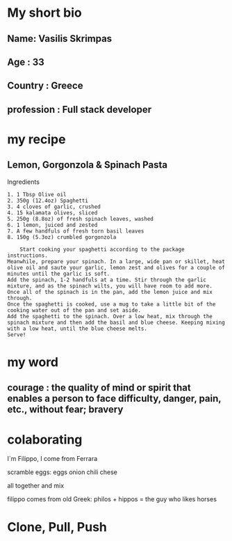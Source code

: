 
# My short bio
  ## Name: Vasilis Skrimpas
  ## Age : 33
  ## Country : Greece
  ## profession : Full stack developer

# my recipe

  ## Lemon, Gorgonzola & Spinach Pasta
  Ingredients

    1. 1 Tbsp Olive oil
    2. 350g (12.4oz) Spaghetti
    3. 4 cloves of garlic, crushed
    4. 15 kalamata olives, sliced
    5. 250g (8.8oz) of fresh spinach leaves, washed
    6. 1 lemon, juiced and zested
    7. A few handfuls of fresh torn basil leaves
    8. 150g (5.3oz) crumbled gorgonzola

        Start cooking your spaghetti according to the package instructions.
    Meanwhile, prepare your spinach. In a large, wide pan or skillet, heat olive oil and saute your garlic, lemon zest and olives for a couple of minutes until the garlic is soft.
    Add the spinach, 1-2 handfuls at a time. Stir through the garlic mixture, and as the spinach wilts, you will have room to add more. Once all of the spinach is in the pan, add the lemon juice and mix through.
    Once the spaghetti is cooked, use a mug to take a little bit of the cooking water out of the pan and set aside.
    Add the spaghetti to the spinach. Over a low heat, mix through the spinach mixture and then add the basil and blue cheese. Keeping mixing with a low heat, until the blue cheese melts.
    Serve!

# my word
## courage  : the quality of mind or spirit that enables a person to face difficulty, danger, pain, etc., without fear; bravery



# colaborating

I`m Filippo, I come from Ferrara

scramble eggs:
eggs
onion
chili 
chese

all together and mix

filippo comes from old Greek: philos + hippos = the guy who likes horses




  # Clone, Pull, Push 
